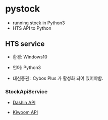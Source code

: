 # pystock
- running stock in Python3
- HTS API to Python

## HTS service

- 환경: Windows10
- 언어: Python3 

- 대신증권 : Cybos Plus 가 활성화 되어 있어야함. 

### StockApiService

- [Dashin API](Documents/dashin.md)

- [Kiwoom API](Documents/Kiwoom.md)